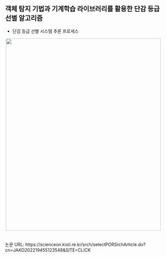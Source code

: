 <h2>객체 탐지 기법과 기계학습 라이브러리를 활용한 단감 등급 선별 알고리즘</h2>

* 단감 등급 선별 시스템 추론 프로세스
<div align=center> 
  <img src="https://user-images.githubusercontent.com/39451858/206441593-841dc01c-9491-44af-ab3a-874120a3026e.png"  width="500" height="620"/>
</div>

<br/>
<br/>
논문 URL: https://scienceon.kisti.re.kr/srch/selectPORSrchArticle.do?cn=JAKO202219455123548&SITE=CLICK
